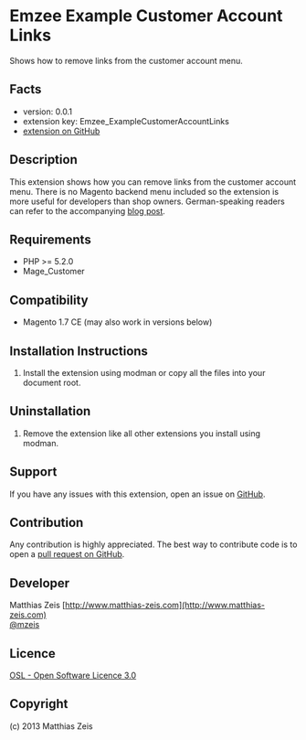 Emzee Example Customer Account Links
=====================
Shows how to remove links from the customer account menu. 


Facts
-----
- version: 0.0.1
- extension key: Emzee_ExampleCustomerAccountLinks
- [extension on GitHub](https://github.com/mzeis/Emzee_ExampleCustomerAccountLinks)

Description
-----------
This extension shows how you can remove links from the customer account menu.
There is no Magento backend menu included so the extension is more useful for developers than shop owners.
German-speaking readers can refer to the accompanying [blog post](http://www.matthias-zeis.com/archiv/wie-man-menu-mein-benutzerkonto-von-magento-anpasst).

Requirements
------------
- PHP >= 5.2.0
- Mage_Customer

Compatibility
-------------
- Magento 1.7 CE (may also work in versions below)

Installation Instructions
-------------------------
1. Install the extension using modman or copy all the files into your document root.

Uninstallation
--------------
1. Remove the extension like all other extensions you install using modman.

Support
-------
If you have any issues with this extension, open an issue on [GitHub](https://github.com/mzeis/Emzee_/issues).

Contribution
------------
Any contribution is highly appreciated. The best way to contribute code is to open a [pull request on GitHub](https://help.github.com/articles/using-pull-requests).

Developer
---------
Matthias Zeis
[http://www.matthias-zeis.com](http://www.matthias-zeis.com)  
[@mzeis](https://twitter.com/mzeis)

Licence
-------
[OSL - Open Software Licence 3.0](http://opensource.org/licenses/osl-3.0.php)

Copyright
---------
(c) 2013 Matthias Zeis
